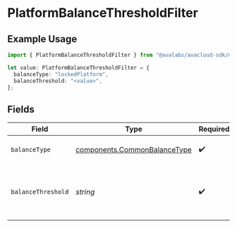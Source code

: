 # PlatformBalanceThresholdFilter

## Example Usage

```typescript
import { PlatformBalanceThresholdFilter } from "@avalabs/avacloud-sdk/models/components";

let value: PlatformBalanceThresholdFilter = {
  balanceType: "lockedPlatform",
  balanceThreshold: "<value>",
};
```

## Fields

| Field                                                                        | Type                                                                         | Required                                                                     | Description                                                                  |
| ---------------------------------------------------------------------------- | ---------------------------------------------------------------------------- | ---------------------------------------------------------------------------- | ---------------------------------------------------------------------------- |
| `balanceType`                                                                | [components.CommonBalanceType](../../models/components/commonbalancetype.md) | :heavy_check_mark:                                                           | Type of balance to monitor                                                   |
| `balanceThreshold`                                                           | *string*                                                                     | :heavy_check_mark:                                                           | Threshold for balance corresponding to balanceType in nAVAX                  |
